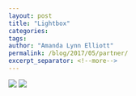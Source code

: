 ```yaml
---
layout: post
title: "Lightbox"
categories: 
tags:
author: "Amanda Lynn Elliott"
permalink: /blog/2017/05/partner/
excerpt_separator: <!--more-->
---
```


<img class="elephant-image" src="{{site.url}}/assets/img/2017/04/elephant/1.jpg"> 
<img class="elephant-gallery" src="{{site.url}}/assets/img/2017/04/elephant/1.jpg"> 
